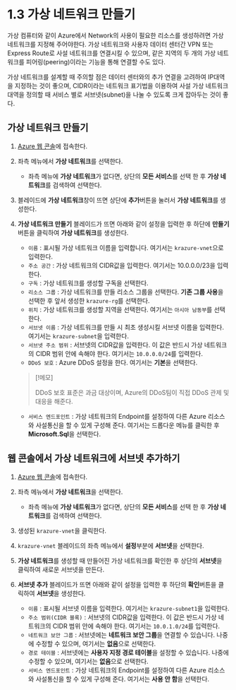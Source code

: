 # 1.3 가상 네트워크 만들기
가상 컴퓨터와 같이 Azure에서 Network의 사용이 필요한 리소스를 생성하려면 가상 네트워크를 지정해 주어야한다. 가상 네트워크와 사용자 데이터 센터간 VPN 또는 Express Route로 사설 네트워크를 연결시킬 수 있으며, 같은 지역의 두 개의 가상 네트워크를 피어링(peering)이라는 기능을 통해 연결할 수도 있다.

가상 네트워크를 설계할 때 주의할 점은 데이터 센터와의 추가 연결을 고려하여 IP대역을 지정하는 것이 좋으며, CIDR이라는 네트워크 표기법을 이용하여 사설 가상 네트워크 대역을 정의할 때 서비스 별로 서브넷(subnet)을 나눌 수 있도록 크게 잡아두는 것이 좋다.

## 가상 네트워크 만들기
1. [Azure 웹 콘솔](https://portal.azure.com)에 접속한다.

2. 좌측 메뉴에서 **가상 네트워크**를 선택한다.
    - 좌측 메뉴에 **가상 네트워크**가 없다면, 상단의 **모든 서비스**를 선택 한 후 **가상 네트워크**를 검색하여 선택한다.

3. 블레이드에 **가상 네트워크**창이 뜨면 상단에 **추가**버튼을 눌러서 **가상 네트워크**를 생성한다.

4. **가상 네트워크 만들기** 블레이드가 뜨면 아래와 같이 설정을 입력한 후 하단에 **만들기**버튼을 클릭하여 **가상 네트워크**를 생성한다.
    - `이름` : 표시될 가상 네트워크 이름을 입력합니다. 여기서는 `krazure-vnet`으로 입력한다.
    - `주소 공간` : 가상 네트워크의 CIDR값을 입력한다. 여기서는 10.0.0.0/23을 입력한다.
    - `구독` : 가상 네트워크를 생성할 구독을 선택한다.
    - `리소스 그룹` : 가상 네트워크를 만들 리소스 그룹을 선택한다. **기존 그룹 사용**을 선택한 후 앞서 생성한 `krazure-rg`를 선택한다.
    - `위치` : 가상 네트워크를 생성할 지역을 선택한다. 여기서는 `아시아 남동부`를 선택한다.
    - `서브넷 이름` : 가상 네트워크를 만들 시 최초 생성시킬 서브넷 이름을 입력한다. 여기서는 `krazure-subnet`을 입력한다.
    - `서브넷 주소 범위` : 서브넷의 CIDR값을 입력한다. 이 값은 반드시 가상 네트워크의 CIDR 범위 안에 속해야 한다. 여기서는 `10.0.0.0/24`를 입력한다.
    - `DDoS 보호` : Azure DDoS 설정을 한다. 여기서는 **기본**을 선택한다.
    > [!메모]
    >
    > DDoS 보호 표준은 과금 대상이며, Azure의 DDoS팀이 직접 DDoS 관제 및 대응을 해준다.
    - `서비스 엔드포인트` : 가상 네트워크의 Endpoint를 설정하여 다른 Azure 리소스와 사설통신을 할 수 있게 구성해 준다. 여기서는 드롭다운 메뉴를 클릭한 후 **Microsoft.Sql**을 선택한다.

## 웹 콘솔에서 가상 네트워크에 서브넷 추가하기
1. [Azure 웹 콘솔](https://portal.azure.com)에 접속한다.

2. 좌측 메뉴에서 **가상 네트워크**을 선택한다.
    - 좌측 메뉴에 **가상 네트워크**가 없다면, 상단의 **모든 서비스**를 선택 한 후 **가상 네트워크**를 검색하여 선택한다.

3. 생성된 `krazure-vnet`을 클릭한다.

4. `krazure-vnet` 블레이드의 좌측 메뉴에서 **설정**부분에 **서브넷**을 선택한다.

5. **가상 네트워크**를 생성할 때 만들어진 가상 네트워크를 확인한 후 상단의 **서브넷**을 클릭하여 새로운 서브넷을 만든다.

6. **서브넷 추가** 블레이드가 뜨면 아래와 같이 설정을 입력한 후 하단의 **확인**버튼을 클릭하여 **서브넷**을 생성한다.
    - `이름` : 표시될 서브넷 이름을 입력한다. 여기서는 `krazure-subnet1`을 입력한다.
    - `주소 범위(CIDR 블록)` : 서브넷의 CIDR값을 입력한다. 이 값은 반드시 가상 네트워크의 CIDR 범위 안에 속해야 한다. 여기서는 `10.0.1.0/24`를 입력한다.
    - `네트워크 보안 그룹` : 서브넷에는 **네트워크 보안 그룹**을 연결할 수 있습니다. 나중에 수정할 수 있으며, 여기서는 **없음**으로 선택한다.
    - `경로 테이블` : 서브넷에는 **사용자 지정 경로 테이블**을 설정할 수 있습니다. 나중에 수정할 수 있으며, 여기서는 **없음**으로 선택한다.
    - `서비스 엔드포인트` : 가상 네트워크의 Endpoint를 설정하여 다른 Azure 리소스와 사설통신을 할 수 있게 구성해 준다. 여기서는 **사용 안 함**을 선택한다.